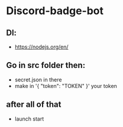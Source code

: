 # Discord-badge-bot

## Dl:
  - https://nodejs.org/en/

## Go in src folder then:
  - secret.json in there
  - make in '{ "token": "TOKEN" }' your token

## after all of that
  - launch start
